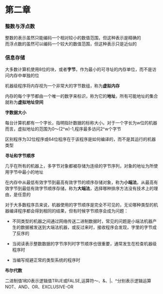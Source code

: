 # 第二章

### 整数与浮点数

整数的表示虽然只能编码一个相对较小的数值范围，但这种表示是精确的  
而浮点数的虽然可以编码一个较大的数值范围，但这种表示只是近似的

### 信息存储

大多数计算机使用8位的块，或者**字节**，作为最小的可寻址的内存单位，而不是访问内存中单独的位

机器级程序将内存视为一个非常大的字节数组，称为**虚拟内存**

内存的每个字节都由一个唯一的数字来标识，称为它的**地址**，所有可能地址的集合就称为**虚拟地址空间**

**字数据大小**

每台计算机都有一个字长，指明指针数据的标称大小。对于一个字长为w位的机器而言，虚拟地址的范围为0～(2^w)-1,程序最多访问2^w个字节

区别程序为32位程序或64位程序在于该程序是如何编译的，而不是其运行的机器类型

**寻址和字节顺序**

几乎在所有的机器上，多字节对象都被存储为连续的字节序列，对象的地址为所使用字节中最小的地址

在内存中从最低有效字节到最高有效字节的顺序存储对象，称为**小端法**，从最高有效字节到最低有效字节顺序存储，称为**大端法**，选择哪种排序方法没有技术上的理由，是任意的

对于大多数程序员来说，机器使用的字节顺序是完全不可见的，无论哪种类型的机器编译程序都会得到相同的结果，但有时候字节顺序会成为问题：  
- 不同类型的机器之间通过网络传送二进制数据时，常见的问题是小端法机器产生的数据被发送到大端法机器，或反过来时，接收程序会发现，字里的字节成了反序的

- 当阅读表示整数数据的字节序列时字节顺序也很重要，通常发生在检查机器级程序时

- 当编写规避正常的类型系统的程序时

**布尔代数**

二进制值1和0表示逻辑值TRUE或FALSE,运算符～、&、|、^分别表示逻辑运算NOT、AND、OR、EXCLUSIVE-OR